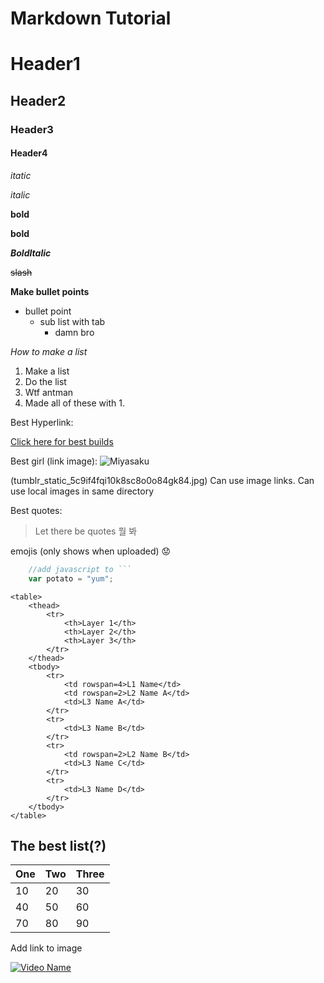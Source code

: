 # Markdown Tutorial
# Header1
## Header2
### Header3
#### Header4

*itatic*

_italic_

**bold**

__bold__

_**BoldItalic**_

~~slash~~

**Make bullet points**
- bullet point
    - sub list with tab
        - damn bro

*How to make a list*
1. Make a list
1. Do the list
1. Wtf antman
1. Made all of these with 1.

Best Hyperlink:

[Click here for best builds](https://poebuilds.cc/)

Best girl (link image):
![Miyasaku](https://static.tumblr.com/35d8f21add717616f326f53282f43f66/cxemtbg/uDQp943yp/tumblr_static_5c9if4fqi10k8sc8o0o84gk84.jpg)

(tumblr_static_5c9if4fqi10k8sc8o0o84gk84.jpg)
Can use image links. Can use local images in same directory


Best quotes:
>Let there be quotes
>뭘 봐

emojis (only shows when uploaded)
:worried:

```javascript 
    //add javascript to ```
    var potato = "yum";
```
```
<table>
    <thead>
        <tr>
            <th>Layer 1</th>
            <th>Layer 2</th>
            <th>Layer 3</th>
        </tr>
    </thead>
    <tbody>
        <tr>
            <td rowspan=4>L1 Name</td>
            <td rowspan=2>L2 Name A</td>
            <td>L3 Name A</td>
        </tr>
        <tr>
            <td>L3 Name B</td>
        </tr>
        <tr>
            <td rowspan=2>L2 Name B</td>
            <td>L3 Name C</td>
        </tr>
        <tr>
            <td>L3 Name D</td>
        </tr>
    </tbody>
</table>
```

## The best list(?)
One | Two | Three
---|---|---
10 | 20 | 30
40 | 50 | 60
70 | 80 | 90

Add link to image 

[![Video Name](https://i.ytimg.com/vi/d_T5P-zIIAs/maxresdefault.jpg)](https://www.youtube.com/watch?v=d_T5P-zIIAs)